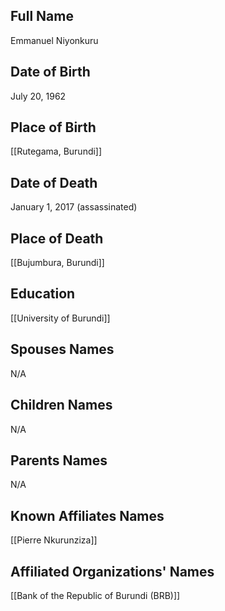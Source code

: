 ## Full Name
Emmanuel Niyonkuru

## Date of Birth
July 20, 1962

## Place of Birth
[[Rutegama, Burundi]]

## Date of Death
January 1, 2017 (assassinated)

## Place of Death
[[Bujumbura, Burundi]]
## Education
[[University of Burundi]]

## Spouses Names
N/A

## Children Names
N/A

## Parents Names
N/A

## Known Affiliates Names
[[Pierre Nkurunziza]]

## Affiliated Organizations' Names
[[Bank of the Republic of Burundi (BRB)]]